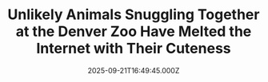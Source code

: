 ---
title: "Unlikely Animals Snuggling Together at the Denver Zoo Have Melted the Internet with Their Cuteness"
date: 2025-09-21T16:49:45.000Z
category: Human Kindness
externalLink: "https://www.goodnewsnetwork.org/unlikely-animals-snuggling-together-at-the-denver-zoo-have-melted-the-internet-with-their-cuteness/"
image: ""
excerpt: "We could all learn a few things from the animal world. This week’s lesson comes courtesy of a capybara and a howler monkey, two animals you would not expect to see together in close contact in the wild. The world’s largest rodent, capybaras are typically found in marshy grasslands and swamps. Howler monkeys spend most […] The post Unlikely Animals…"
---